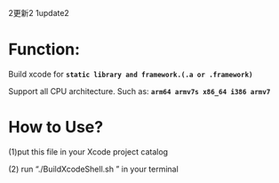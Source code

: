 
2更新2
1update2


Function: 
===

Build xcode for **`static library and framework.(.a or .framework)`**

Support all CPU architecture. Such as: **`arm64 armv7s x86_64 i386 armv7`**

How to Use?
===

(1)put this file in your Xcode project catalog

(2) run “./BuildXcodeShell.sh ” in your terminal

